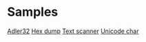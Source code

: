 # Samples

[Adler32](adler32.html)
[Hex dump](hexdump.html)
[Text scanner](textscanner.html)
[Unicode char](unicodechar.html)